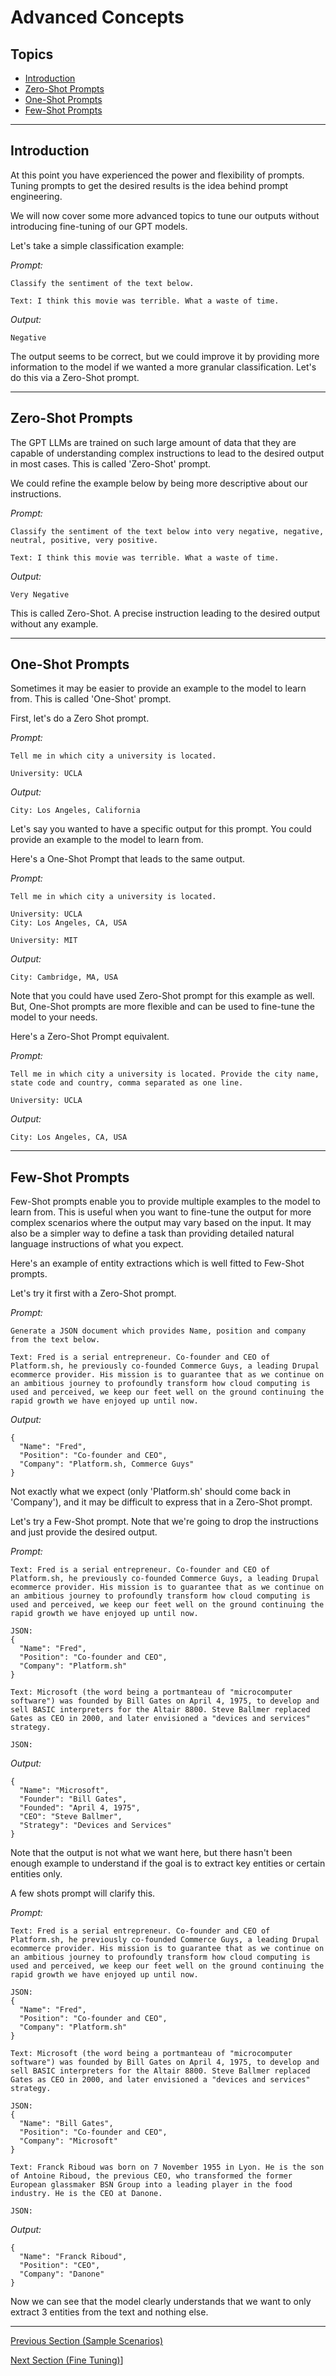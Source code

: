 # Advanced Concepts

## Topics

  - [Introduction](#introduction)
  - [Zero-Shot Prompts](#zero-shot-prompts)
  - [One-Shot Prompts](#one-shot-prompts)
  - [Few-Shot Prompts](#few-shot-prompts)

---

## Introduction

At this point you have experienced the power and flexibility of prompts. Tuning prompts to get the desired results is the idea behind prompt engineering.

We will now cover some more advanced topics to tune our outputs without introducing fine-tuning of our GPT models.

Let's take a simple classification example:

*Prompt:*
```
Classify the sentiment of the text below.

Text: I think this movie was terrible. What a waste of time.
```

*Output:*
```
Negative
```

The output seems to be correct, but we could improve it by providing more information to the model if we wanted a more granular classification. Let's do this via a Zero-Shot prompt.

---

## Zero-Shot Prompts

The GPT LLMs are trained on such large amount of data that they are capable of understanding complex instructions to lead to the desired output in most cases. This is called 'Zero-Shot' prompt.

We could refine the example below by being more descriptive about our instructions.

*Prompt:*
```
Classify the sentiment of the text below into very negative, negative, neutral, positive, very positive.

Text: I think this movie was terrible. What a waste of time.
```

*Output:*
```
Very Negative
```

This is called Zero-Shot. A precise instruction leading to the desired output without any example.

---

## One-Shot Prompts

Sometimes it may be easier to provide an example to the model to learn from. This is called 'One-Shot' prompt.

First, let's do a Zero Shot prompt.

*Prompt:*
```
Tell me in which city a university is located.

University: UCLA
```

*Output:*
```
City: Los Angeles, California
```

Let's say you wanted to have a specific output for this prompt. You could provide an example to the model to learn from.

Here's a One-Shot Prompt that leads to the same output.

*Prompt:*
```
Tell me in which city a university is located.

University: UCLA
City: Los Angeles, CA, USA

University: MIT
```

*Output:*
```
City: Cambridge, MA, USA
```

Note that you could have used Zero-Shot prompt for this example as well. But, One-Shot prompts are more flexible and can be used to fine-tune the model to your needs.

Here's a Zero-Shot Prompt equivalent.

*Prompt:*
```
Tell me in which city a university is located. Provide the city name, state code and country, comma separated as one line.

University: UCLA
```

*Output:*
```
City: Los Angeles, CA, USA
```

---

## Few-Shot Prompts

Few-Shot prompts enable you to provide multiple examples to the model to learn from. This is useful when you want to fine-tune the output for more complex scenarios where the output may vary based on the input. It may also be a simpler way to define a task than providing detailed natural language instructions of what you expect.

Here's an example of entity extractions which is well fitted to Few-Shot prompts.

Let's try it first with a Zero-Shot prompt.

*Prompt:*
```
Generate a JSON document which provides Name, position and company from the text below.

Text: Fred is a serial entrepreneur. Co-founder and CEO of Platform.sh, he previously co-founded Commerce Guys, a leading Drupal ecommerce provider. His mission is to guarantee that as we continue on an ambitious journey to profoundly transform how cloud computing is used and perceived, we keep our feet well on the ground continuing the rapid growth we have enjoyed up until now.
```

*Output:*
```
{
  "Name": "Fred",
  "Position": "Co-founder and CEO",
  "Company": "Platform.sh, Commerce Guys"
}
```

Not exactly what we expect (only 'Platform.sh' should come back in 'Company'), and it may be difficult to express that in a Zero-Shot prompt. 

Let's try a Few-Shot prompt. Note that we're going to drop the instructions and just provide the desired output.

*Prompt:*
```
Text: Fred is a serial entrepreneur. Co-founder and CEO of Platform.sh, he previously co-founded Commerce Guys, a leading Drupal ecommerce provider. His mission is to guarantee that as we continue on an ambitious journey to profoundly transform how cloud computing is used and perceived, we keep our feet well on the ground continuing the rapid growth we have enjoyed up until now.

JSON:
{
  "Name": "Fred",
  "Position": "Co-founder and CEO",
  "Company": "Platform.sh"
}

Text: Microsoft (the word being a portmanteau of "microcomputer software") was founded by Bill Gates on April 4, 1975, to develop and sell BASIC interpreters for the Altair 8800. Steve Ballmer replaced Gates as CEO in 2000, and later envisioned a "devices and services" strategy.

JSON:
```

*Output:*
```
{
  "Name": "Microsoft",
  "Founder": "Bill Gates",
  "Founded": "April 4, 1975",
  "CEO": "Steve Ballmer",
  "Strategy": "Devices and Services"
}
```

Note that the output is not what we want here, but there hasn't been enough example to understand if the goal is to extract key entities or certain entities only.

A few shots prompt will clarify this.

*Prompt:*
```
Text: Fred is a serial entrepreneur. Co-founder and CEO of Platform.sh, he previously co-founded Commerce Guys, a leading Drupal ecommerce provider. His mission is to guarantee that as we continue on an ambitious journey to profoundly transform how cloud computing is used and perceived, we keep our feet well on the ground continuing the rapid growth we have enjoyed up until now.

JSON:
{
  "Name": "Fred",
  "Position": "Co-founder and CEO",
  "Company": "Platform.sh"
}

Text: Microsoft (the word being a portmanteau of "microcomputer software") was founded by Bill Gates on April 4, 1975, to develop and sell BASIC interpreters for the Altair 8800. Steve Ballmer replaced Gates as CEO in 2000, and later envisioned a "devices and services" strategy.

JSON:
{
  "Name": "Bill Gates",
  "Position": "Co-founder and CEO",
  "Company": "Microsoft"
}

Text: Franck Riboud was born on 7 November 1955 in Lyon. He is the son of Antoine Riboud, the previous CEO, who transformed the former European glassmaker BSN Group into a leading player in the food industry. He is the CEO at Danone.

JSON:
```

*Output:*
```
{
  "Name": "Franck Riboud",
  "Position": "CEO",
  "Company": "Danone"
}
```
Now we can see that the model clearly understands that we want to only extract 3 entities from the text and nothing else.

---

[Previous Section (Sample Scenarios)](./02_sample_scenarios.md)

[Next Section (Fine Tuning)](./04_fine_tuning.md)]